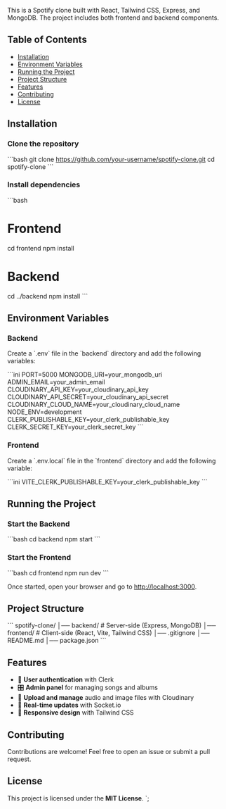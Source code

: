 
This is a Spotify clone built with React, Tailwind CSS, Express, and MongoDB. The project includes both frontend and backend components.

## Table of Contents

- [Installation](#installation)
- [Environment Variables](#environment-variables)
- [Running the Project](#running-the-project)
- [Project Structure](#project-structure)
- [Features](#features)
- [Contributing](#contributing)
- [License](#license)

## Installation

### Clone the repository

\`\`\`bash
git clone https://github.com/your-username/spotify-clone.git
cd spotify-clone
\`\`\`

### Install dependencies

\`\`\`bash
# Frontend
cd frontend
npm install

# Backend
cd ../backend
npm install
\`\`\`

## Environment Variables

### Backend
Create a \`.env\` file in the \`backend\` directory and add the following variables:

\`\`\`ini
PORT=5000
MONGODB_URI=your_mongodb_uri
ADMIN_EMAIL=your_admin_email
CLOUDINARY_API_KEY=your_cloudinary_api_key
CLOUDINARY_API_SECRET=your_cloudinary_api_secret
CLOUDINARY_CLOUD_NAME=your_cloudinary_cloud_name
NODE_ENV=development    
CLERK_PUBLISHABLE_KEY=your_clerk_publishable_key
CLERK_SECRET_KEY=your_clerk_secret_key
\`\`\`

### Frontend
Create a \`.env.local\` file in the \`frontend\` directory and add the following variable:

\`\`\`ini
VITE_CLERK_PUBLISHABLE_KEY=your_clerk_publishable_key
\`\`\`

## Running the Project

### Start the Backend
\`\`\`bash
cd backend
npm start
\`\`\`

### Start the Frontend
\`\`\`bash
cd frontend
npm run dev
\`\`\`

Once started, open your browser and go to [http://localhost:3000](http://localhost:3000).

## Project Structure

\`\`\`
spotify-clone/
│── backend/   # Server-side (Express, MongoDB)
│── frontend/  # Client-side (React, Vite, Tailwind CSS)
│── .gitignore
│── README.md
│── package.json
\`\`\`

## Features

- 🎵 **User authentication** with Clerk
- 🎛 **Admin panel** for managing songs and albums
- 📂 **Upload and manage** audio and image files with Cloudinary
- 🔄 **Real-time updates** with Socket.io
- 📱 **Responsive design** with Tailwind CSS

## Contributing

Contributions are welcome! Feel free to open an issue or submit a pull request.

## License

This project is licensed under the **MIT License**.
`;
